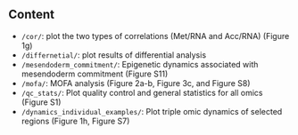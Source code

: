 Content
-------
* `/cor/`: plot the two types of correlations (Met/RNA and Acc/RNA) (Figure 1g)
* `/differnetial/`: plot results of differential analysis
* `/mesendoderm_commitment/`: Epigenetic dynamics associated with mesendoderm commitment (Figure S11)
* `/mofa/`: MOFA analysis (Figure 2a-b, Figure 3c, and Figure S8)
* `/qc_stats/`: Plot quality control and general statistics for all omics (Figure S1)
* `/dynamics_individual_examples/`: Plot triple omic dynamics of selected regions (Figure 1h, Figure S7)
